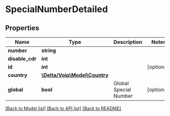 # SpecialNumberDetailed

## Properties
Name | Type | Description | Notes
------------ | ------------- | ------------- | -------------
**number** | **string** |  | 
**disable_cdr** | **int** |  | 
**id** | **int** |  | [optional] 
**country** | [**\Delta/Voip\Model\Country**](Country.md) |  | 
**global** | **bool** | Global Special Number | [optional] 

[[Back to Model list]](../README.md#documentation-for-models) [[Back to API list]](../README.md#documentation-for-api-endpoints) [[Back to README]](../README.md)


